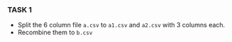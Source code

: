 ###  TASK 1
- Split the 6 column file `a.csv` to `a1.csv` and `a2.csv` with 3 columns each.
- Recombine them to `b.csv`
